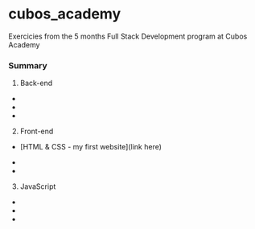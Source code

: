 # cubos_academy
Exercicies from the 5 months Full Stack Development program at Cubos Academy

### Summary

1. Back-end
  +
  +
  +
  
2. Front-end

  + [HTML & CSS - my first website](link here)
  
  +
  +

3. JavaScript
  +
  +
  +
